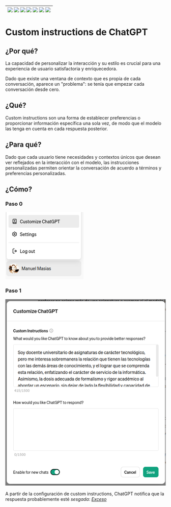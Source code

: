<div align=right>

|[![](https://img.shields.io/badge/-Inicio-FFF?style=flat&logo=Emlakjet&logoColor=black)](/README.md) [![](https://img.shields.io/badge/-Introducción-FFF?style=flat)](/documentos/intro.md) [![](https://img.shields.io/badge/-Panorámica-FFF?style=flat)](/documentos/panorámica.md) [![](https://img.shields.io/badge/-Prompts-FFF?style=flat)](/documentos/prompts/README.md) [![](https://img.shields.io/badge/-Ingeniería_de_prompts-FFF?style=flat)](/documentos/ingenieriaDePrompts/README.md) [![](https://img.shields.io/badge/-Patrones-FFF?style=flat)](/documentos/ingenieriaDePrompts/patrones/README.md) [![](https://img.shields.io/badge/-Casos_de_uso-FFF?style=flat)](/documentos/casosDeUso/README.md)|
|-|

</div>

# Custom instructions de ChatGPT

## ¿Por qué?

La capacidad de personalizar la interacción y su estilo es crucial para una experiencia de usuario satisfactoria y enriquecedora.

Dado que existe una ventana de contexto que es propia de cada conversación, aparece un "problema": se tenía que empezar cada conversación desde cero.

## ¿Qué?

Custom instructions son una forma de establecer preferencias o proporcionar información específica una sola vez, de modo que el modelo las tenga en cuenta en cada respuesta posterior.

## ¿Para qué?

Dado que cada usuario tiene necesidades y contextos únicos que desean ver reflejados en la interacción con el modelo, las instrucciones personalizadas permiten orientar la conversación de acuerdo a términos y preferencias personalizadas.

## ¿Cómo?

### Paso 0

![](/documentos/imagenes/customInstructions0000.png)

### Paso 1

![](/documentos/imagenes/customInstructions0001.png)


A partir de la configuración de custom instructions, ChatGPT notifica que la respuesta probablemente esté *sesgada*: [*Exceso*](https://chat.openai.com/share/b505d7b7-c852-4987-bfc0-af7d800fae11)